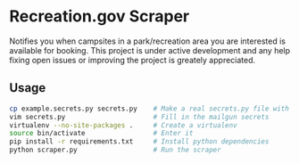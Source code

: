 Recreation.gov Scraper
================

Notifies you when campsites in a park/recreation area you are interested is available for booking.
This project is under active development and any help fixing open issues or improving the project is greately appreciated.

Usage
-----

```bash
cp example.secrets.py secrets.py    # Make a real secrets.py file with mailgun credentials
vim secrets.py                      # Fill in the mailgun secrets
virtualenv --no-site-packages .     # Create a virtualenv
source bin/activate                 # Enter it
pip install -r requirements.txt     # Install python dependencies 
python scraper.py                   # Run the scraper
```
